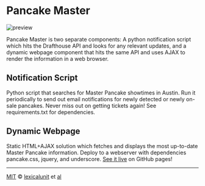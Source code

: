# Pancake Master

![preview](https://cloud.githubusercontent.com/assets/1903876/16548471/128994b0-4155-11e6-8c05-0db6efa91c01.png)

Pancake Master is two separate components: A python notification script which hits the Drafthouse API and looks for any relevant updates, and a dynamic webpage component that hits the same API and uses AJAX to render the information in a web browser.

## Notification Script

Python script that searches for Master Pancake showtimes in Austin. Run it periodically to send out email notifications for newly detected or newly on-sale pancakes. Never miss out on getting tickets again! See requirements.txt for dependencies.

## Dynamic Webpage

Static HTML+AJAX solution which fetches and displays the most up-to-date Master Pancake information. Deploy to a webserver with dependencies pancake.css, jquery, and underscore. [See it live](http://lexicalunit.github.io/pancake-master) on GitHub pages!

---

[MIT][mit] © [lexicalunit][author] et [al][contributors]

[mit]:              http://opensource.org/licenses/MIT
[author]:           http://github.com/lexicalunit
[contributors]:     https://github.com/lexicalunit/pancake-master/graphs/contributors
